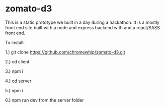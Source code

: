 # zomato-d3

This is a static prototype we built in a day during a hackathon. It is a mostly front end site built with a node and express backend with and a react/SASS front end.

To install:

1.) git clone https://github.com/chromewhip/zomato-d3.git

2.) cd client

3.) npm i

4.) cd server

5.) npm i

6.) npm run dev from the server folder
